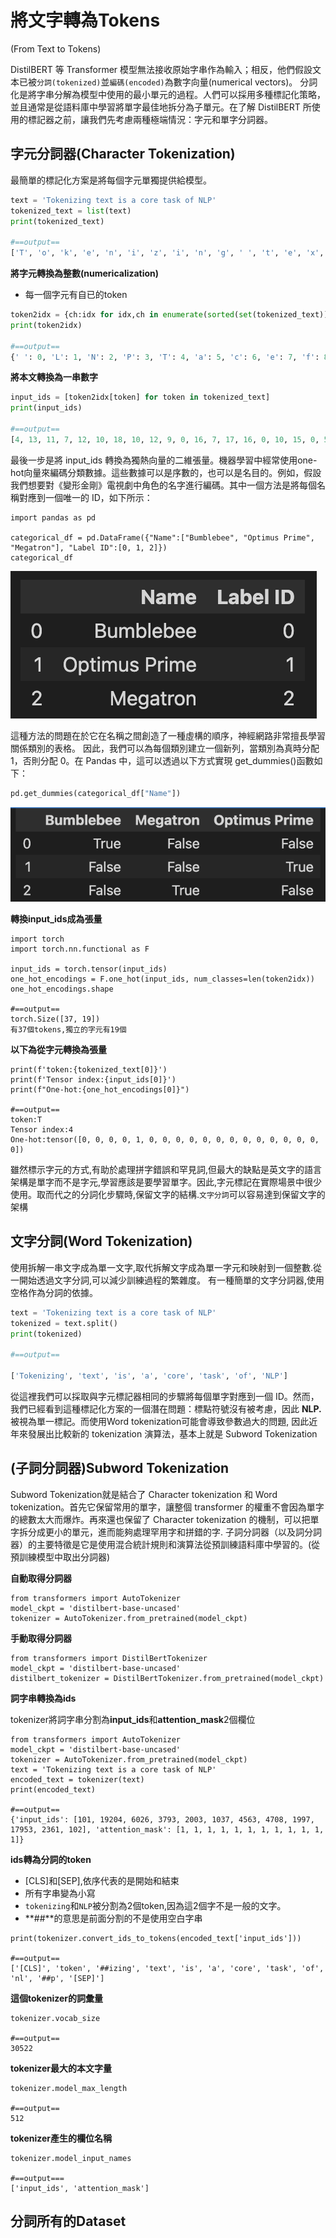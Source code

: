 # 將文字轉為Tokens
(From Text to Tokens)

DistilBERT 等 Transformer 模型無法接收原始字串作為輸入；相反，他們假設文本已被`分詞(tokenized)`並`編碼(encoded)`為數字向量(numerical vectors)。
分詞化是將字串分解為模型中使用的最小單元的過程。人們可以採用多種標記化策略，並且通常是從語料庫中學習將單字最佳地拆分為子單元。在了解 DistilBERT 所使用的標記器之前，讓我們先考慮兩種極端情況：字元和單字分詞器。

## 字元分詞器(Character Tokenization)

最簡單的標記化方案是將每個字元單獨提供給模型。

```python
text = 'Tokenizing text is a core task of NLP'
tokenized_text = list(text)
print(tokenized_text)

#==output==
['T', 'o', 'k', 'e', 'n', 'i', 'z', 'i', 'n', 'g', ' ', 't', 'e', 'x', 't', ' ', 'i', 's', ' ', 'a', ' ', 'c', 'o', 'r', 'e', ' ', 't', 'a', 's', 'k', ' ', 'o', 'f', ' ', 'N', 'L', 'P']
```

**將字元轉換為整數(numericalization)**
- 每一個字元有自已的token

```python
token2idx = {ch:idx for idx,ch in enumerate(sorted(set(tokenized_text)))}
print(token2idx)

#==output==
{' ': 0, 'L': 1, 'N': 2, 'P': 3, 'T': 4, 'a': 5, 'c': 6, 'e': 7, 'f': 8, 'g': 9, 'i': 10, 'k': 11, 'n': 12, 'o': 13, 'r': 14, 's': 15, 't': 16, 'x': 17, 'z': 18}
```

**將本文轉換為一串數字**

```python
input_ids = [token2idx[token] for token in tokenized_text]
print(input_ids)

#==output==
[4, 13, 11, 7, 12, 10, 18, 10, 12, 9, 0, 16, 7, 17, 16, 0, 10, 15, 0, 5, 0, 6, 13, 14, 7, 0, 16, 5, 15, 11, 0, 13, 8, 0, 2, 1, 3]
```

最後一步是將 input_ids 轉換為獨熱向量的二維張量。機器學習中經常使用one-hot向量來編碼分類數據。這些數據可以是序數的，也可以是名目的。例如，假設我們想要對《變形金剛》電視劇中角色的名字進行編碼。其中一個方法是將每個名稱對應到一個唯一的 ID，如下所示：

```
import pandas as pd

categorical_df = pd.DataFrame({"Name":["Bumblebee", "Optimus Prime", "Megatron"], "Label ID":[0, 1, 2]})
categorical_df
```

![](./images/pic2.png)

這種方法的問題在於它在名稱之間創造了一種虛構的順序，神經網路非常擅長學習關係類別的表格。
因此，我們可以為每個類別建立一個新列，當類別為真時分配 1，否則分配 0。在 Pandas 中，這可以透過以下方式實現 get_dummies()函數如下：

```python
pd.get_dummies(categorical_df["Name"])
```

![](./images/pic3.png)

**轉換input_ids成為張量**

```
import torch
import torch.nn.functional as F

input_ids = torch.tensor(input_ids)
one_hot_encodings = F.one_hot(input_ids, num_classes=len(token2idx))
one_hot_encodings.shape

#==output==
torch.Size([37, 19])
有37個tokens,獨立的字元有19個
```

**以下為從字元轉換為張量**

```
print(f'token:{tokenized_text[0]}')
print(f'Tensor index:{input_ids[0]}')
print(f"One-hot:{one_hot_encodings[0]}")

#==output==
token:T
Tensor index:4
One-hot:tensor([0, 0, 0, 0, 1, 0, 0, 0, 0, 0, 0, 0, 0, 0, 0, 0, 0, 0, 0])
```

雖然標示字元的方式,有助於處理拼字錯誤和罕見詞,但最大的缺點是英文字的語言架構是單字而不是字元,學習應該是要學習單字。因此,字元標記在實際場景中很少使用。取而代之的分詞化步驟時,保留文字的結構.`文字分詞`可以容易達到保留文字的架構

## 文字分詞(Word Tokenization)
使用拆解一串文字成為單一文字,取代拆解文字成為單一字元和映射到一個整數.從一開始透過文字分詞,可以減少訓練過程的繁雜度。
有一種簡單的文字分詞器,使用空格作為分詞的依據。

```python
text = 'Tokenizing text is a core task of NLP'
tokenized = text.split()
print(tokenized)

#==output==

['Tokenizing', 'text', 'is', 'a', 'core', 'task', 'of', 'NLP']
```

從這裡我們可以採取與字元標記器相同的步驟將每個單字對應到一個 ID。然而，我們已經看到這種標記化方案的一個潛在問題：標點符號沒有被考慮，因此 **NLP.** 被視為單一標記。而使用Word tokenization可能會導致參數過大的問題, 因此近年來發展出比較新的 tokenization 演算法，基本上就是 Subword Tokenization 

## (子詞分詞器)Subword Tokenization

Subword Tokenization就是結合了 Character tokenization 和 Word tokenization。首先它保留常用的單字，讓整個 transformer 的權重不會因為單字的總數太大而爆炸。再來還也保留了 Character tokenization 的機制，可以把單字拆分成更小的單元，進而能夠處理罕用字和拼錯的字. 
子詞分詞器（以及詞分詞器）的主要特徵是它是使用混合統計規則和演算法從預訓練語料庫中學習的。(從預訓練模型中取出分詞器)

**自動取得分詞器**

```
from transformers import AutoTokenizer
model_ckpt = 'distilbert-base-uncased'
tokenizer = AutoTokenizer.from_pretrained(model_ckpt)
```

**手動取得分詞器**

```
from transformers import DistilBertTokenizer
model_ckpt = 'distilbert-base-uncased'
distilbert_tokenizer = DistilBertTokenizer.from_pretrained(model_ckpt)
```

**詞字串轉換為ids**

tokenizer將詞字串分割為**input_ids**和**attention_mask**2個欄位

```
from transformers import AutoTokenizer
model_ckpt = 'distilbert-base-uncased'
tokenizer = AutoTokenizer.from_pretrained(model_ckpt)
text = 'Tokenizing text is a core task of NLP'
encoded_text = tokenizer(text)
print(encoded_text)

#==output==
{'input_ids': [101, 19204, 6026, 3793, 2003, 1037, 4563, 4708, 1997, 17953, 2361, 102], 'attention_mask': [1, 1, 1, 1, 1, 1, 1, 1, 1, 1, 1, 1]}
```

**ids轉為分詞的token**
- [CLS]和[SEP],依序代表的是開始和結束
- 所有字串變為小寫
- `tokenizing`和`NLP`被分割為2個token,因為這2個字不是一般的文字。
- **##**的意思是前面分割的不是使用空白字串

```
print(tokenizer.convert_ids_to_tokens(encoded_text['input_ids']))

#==output==
['[CLS]', 'token', '##izing', 'text', 'is', 'a', 'core', 'task', 'of', 'nl', '##p', '[SEP]']
```

**這個tokenizer的詞彙量**

```
tokenizer.vocab_size

#==output==
30522
```

**tokenizer最大的本文字量**

```
tokenizer.model_max_length

#==output==
512
```

**tokenizer產生的欄位名稱**

```
tokenizer.model_input_names

#==output===
['input_ids', 'attention_mask']
```


## 分詞所有的Dataset

```

```
















